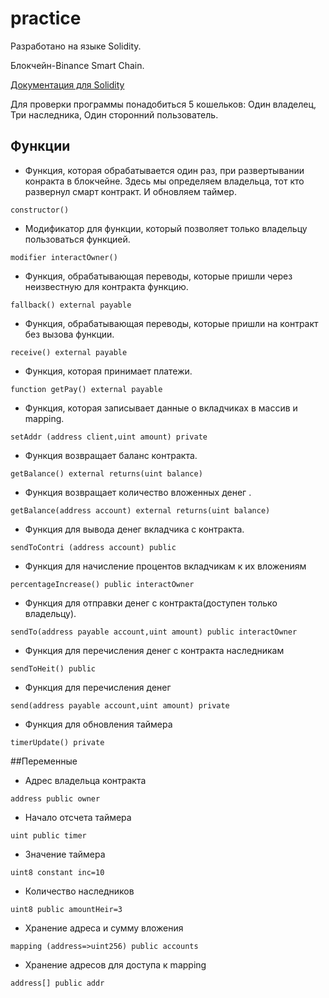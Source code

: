 # practice

Разработано на языке Solidity.

Блокчейн-Binance Smart Chain.

[Документация для Solidity](https://soliditylang.org/)

Для проверки программы понадобиться 5 кошельков:
Один владелец,
Три наследника,
Один сторонний пользователь.

## Функции

- Функция, которая обрабатывается один раз, при развертывании конракта в блокчейне.
Здесь мы определяем владельца, тот кто развернул смарт контракт.
И обновляем таймер.
```
constructor() 
```

- Модификатор для функции, который позволяет только владельцу пользоваться функцией.
```
modifier interactOwner()
```

- Функция, обрабатывающая переводы, которые пришли через неизвестную для контракта функцию.
```
fallback() external payable
```

- Функция, обрабатывающая переводы, которые пришли на контракт без вызова функции.
```
receive() external payable
```

- Функция, которая принимает платежи.
```
function getPay() external payable
```

- Функция, которая записывает данные о вкладчиках в массив и mapping.
```
setAddr (address client,uint amount) private
```

- Функция возвращает баланс контракта.
```
getBalance() external returns(uint balance)
```

- Функция возвращает количество вложенных денег .
```
getBalance(address account) external returns(uint balance)
```

- Функция для вывода денег вкладчика с контракта.
```
sendToContri (address account) public
```

- Функция для начисление процентов вкладчикам к их вложениям
```
percentageIncrease() public interactOwner
```

- Функция для отправки денег с контракта(доступен только владельцу).
```
sendTo(address payable account,uint amount) public interactOwner
```

- Функция для перечисления денег с контракта наследникам
```
sendToHeit() public
```

- Функция для перечисления денег
```
send(address payable account,uint amount) private
```

- Функция для обновления таймера
```
timerUpdate() private
```
##Переменные

- Адрес владельца контракта
```
address public owner
```
- Начало отсчета таймера
```
uint public timer
```
- Значение таймера
```
uint8 constant inc=10
```
- Количество наследников
```
uint8 public amountHeir=3
```
- Хранение адреса и сумму вложения
```
mapping (address=>uint256) public accounts
```
- Хранение адресов для доступа к mapping
```
address[] public addr
```

